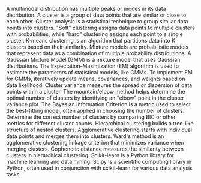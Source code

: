 A multimodal distribution has multiple peaks or modes in its data distribution.
A cluster is a group of data points that are similar or close to each other.
Cluster analysis is a statistical technique to group similar data points into clusters.
"Soft" clustering assigns data points to multiple clusters with probabilities, while "hard" clustering assigns each point to a single cluster.
K-means clustering is an algorithm that partitions data into K clusters based on their similarity.
Mixture models are probabilistic models that represent data as a combination of multiple probability distributions.
A Gaussian Mixture Model (GMM) is a mixture model that uses Gaussian distributions.
The Expectation-Maximization (EM) algorithm is used to estimate the parameters of statistical models, like GMMs.
To implement EM for GMMs, iteratively update means, covariances, and weights based on data likelihood.
Cluster variance measures the spread or dispersion of data points within a cluster.
The mountain/elbow method helps determine the optimal number of clusters by identifying an "elbow" point in the cluster variance plot.
The Bayesian Information Criterion is a metric used to select the best-fitting model, often applied in choosing the number of clusters.
Determine the correct number of clusters by comparing BIC or other metrics for different cluster counts.
Hierarchical clustering builds a tree-like structure of nested clusters.
Agglomerative clustering starts with individual data points and merges them into clusters.
Ward's method is an agglomerative clustering linkage criterion that minimizes variance when merging clusters.
Cophenetic distance measures the similarity between clusters in hierarchical clustering.
Scikit-learn is a Python library for machine learning and data mining.
Scipy is a scientific computing library in Python, often used in conjunction with scikit-learn for various data analysis tasks.